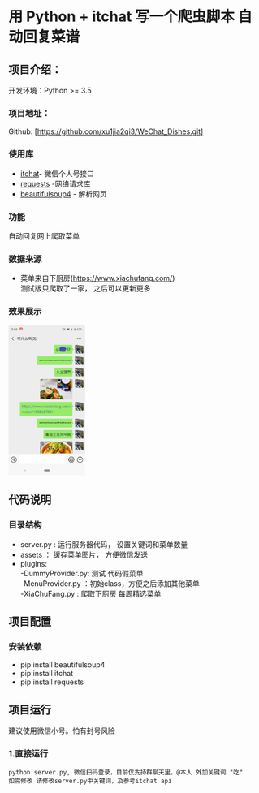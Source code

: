 # 用 Python + itchat 写一个爬虫脚本 自动回复菜谱

## 项目介绍：

开发环境：Python >= 3.5

### 项目地址：
Github: [https://github.com/xu1jia2qi3/WeChat_Dishes.git]

### 使用库
- [itchat](https://itchat.readthedocs.io/zh/latest/)- 微信个人号接口
- [requests](http://docs.python-requests.org/en/master/) -网络请求库
- [beautifulsoup4](https://www.crummy.com/software/BeautifulSoup/bs4/doc/index.zh.html#) - 解析网页

### 功能
自动回复网上爬取菜单

### 数据来源
- 菜单来自下厨房(https://www.xiachufang.com/)  
测试版只爬取了一家， 之后可以更新更多

### 效果展示
<img src="demo/demo1.png" width="30%" height="30%">

## 代码说明

### 目录结构
- server.py : 运行服务器代码， 设置关键词和菜单数量
- assets ： 缓存菜单图片， 方便微信发送
- plugins: <br />
    -DummyProvider.py: 测试 代码假菜单 <br />
    -MenuProvider.py ：初始class，方便之后添加其他菜单 <br />
    -XiaChuFang.py   : 爬取下厨房 每周精选菜单 <br />

## 项目配置

### 安装依赖

- pip install beautifulsoup4
- pip install itchat 
- pip install requests

## 项目运行

建议使用微信小号。怕有封号风险

### 1.直接运行
```
python server.py, 微信扫码登录，目前仅支持群聊天里，@本人 外加关键词 "吃" 
如需修改 请修改server.py中关键词，及参考itchat api
```


  
